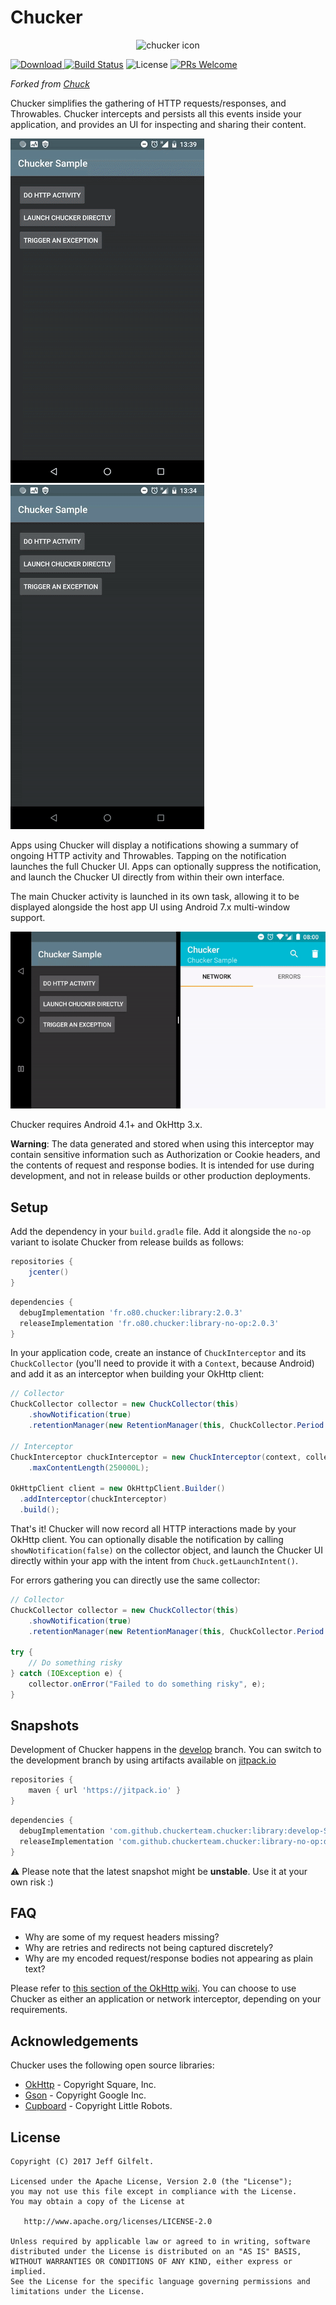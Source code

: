 # Chucker

<p align="center">
  <img src="https://i.imgur.com/GXoIFZ6.png" alt="chucker icon" width="30%"/>
</p>

[![Download](https://api.bintray.com/packages/olivierperez/Chucker/Chucker%3Alibrary/images/download.svg) ](https://bintray.com/olivierperez/Chucker/Chucker%3Alibrary/_latestVersion) [![Build Status](https://travis-ci.org/ChuckerTeam/chucker.svg?branch=master)](https://travis-ci.org/ChuckerTeam/chucker) ![License](https://img.shields.io/crates/l/rustc-serialize.svg) [![PRs Welcome](https://img.shields.io/badge/PRs-welcome-orange.svg)](http://makeapullrequest.com)

_Forked from [Chuck](https://github.com/jgilfelt/chuck)_

Chucker simplifies the gathering of HTTP requests/responses, and Throwables. Chucker intercepts and persists all this events inside your application, and provides an UI for inspecting and sharing their content.

![Chucker HTTP transactions](assets/chucker-http.gif) ![Chucker errors](assets/chucker-error.gif)

Apps using Chucker will display a notifications showing a summary of ongoing HTTP activity and Throwables. Tapping on the notification launches the full Chucker UI. Apps can optionally suppress the notification, and launch the Chucker UI directly from within their own interface.

The main Chucker activity is launched in its own task, allowing it to be displayed alongside the host app UI using Android 7.x multi-window support.

![Multi-Window](assets/chucker-multiwindow.gif)

Chucker requires Android 4.1+ and OkHttp 3.x.

**Warning**: The data generated and stored when using this interceptor may contain sensitive information such as Authorization or Cookie headers, and the contents of request and response bodies. It is intended for use during development, and not in release builds or other production deployments.

Setup
-----

Add the dependency in your `build.gradle` file. Add it alongside the `no-op` variant to isolate Chucker from release builds as follows:

```gradle
repositories {
    jcenter()
}
```

```gradle
dependencies {
  debugImplementation 'fr.o80.chucker:library:2.0.3'
  releaseImplementation 'fr.o80.chucker:library-no-op:2.0.3'
}
```

In your application code, create an instance of `ChuckInterceptor` and its `ChuckCollector` (you'll need to provide it with a `Context`, because Android) and add it as an interceptor when building your OkHttp client:

```java
// Collector
ChuckCollector collector = new ChuckCollector(this)
    .showNotification(true)
    .retentionManager(new RetentionManager(this, ChuckCollector.Period.ONE_HOUR));

// Interceptor
ChuckInterceptor chuckInterceptor = new ChuckInterceptor(context, collector)
    .maxContentLength(250000L);

OkHttpClient client = new OkHttpClient.Builder()
  .addInterceptor(chuckInterceptor)
  .build();
```

That's it! Chucker will now record all HTTP interactions made by your OkHttp client. You can optionally disable the notification by calling `showNotification(false)` on the collector object, and launch the Chucker UI directly within your app with the intent from `Chuck.getLaunchIntent()`.

For errors gathering you can directly use the same collector:

```java
// Collector
ChuckCollector collector = new ChuckCollector(this)
    .showNotification(true)
    .retentionManager(new RetentionManager(this, ChuckCollector.Period.ONE_HOUR));

try {
    // Do something risky
} catch (IOException e) {
    collector.onError("Failed to do something risky", e);
}
```

Snapshots
---

Development of Chucker happens in the [develop](https://github.com/ChuckerTeam/chucker/tree/develop) branch. You can switch to the development branch by using artifacts available on [jitpack.io](https://jitpack.io/#ChuckerTeam/chucker)

```gradle
repositories {
    maven { url 'https://jitpack.io' }
}
```

```gradle
dependencies {
  debugImplementation 'com.github.chuckerteam.chucker:library:develop-SNAPSHOT'
  releaseImplementation 'com.github.chuckerteam.chucker:library-no-op:develop-SNAPSHOT'
}
```

⚠ Please note that the latest snapshot might be **unstable**. Use it at your own risk :)

FAQ
---

- Why are some of my request headers missing?
- Why are retries and redirects not being captured discretely?
- Why are my encoded request/response bodies not appearing as plain text?

Please refer to [this section of the OkHttp wiki](https://github.com/square/okhttp/wiki/Interceptors#choosing-between-application-and-network-interceptors). You can choose to use Chucker as either an application or network interceptor, depending on your requirements.

Acknowledgements
----------------

Chucker uses the following open source libraries:

- [OkHttp](https://github.com/square/okhttp) - Copyright Square, Inc.
- [Gson](https://github.com/google/gson) - Copyright Google Inc.
- [Cupboard](https://bitbucket.org/littlerobots/cupboard) - Copyright Little Robots.

License
-------

    Copyright (C) 2017 Jeff Gilfelt.

    Licensed under the Apache License, Version 2.0 (the "License");
    you may not use this file except in compliance with the License.
    You may obtain a copy of the License at

       http://www.apache.org/licenses/LICENSE-2.0

    Unless required by applicable law or agreed to in writing, software
    distributed under the License is distributed on an "AS IS" BASIS,
    WITHOUT WARRANTIES OR CONDITIONS OF ANY KIND, either express or implied.
    See the License for the specific language governing permissions and
    limitations under the License.
